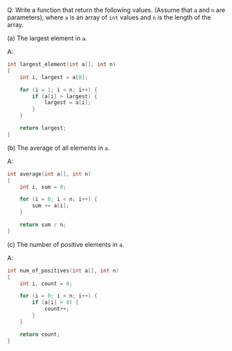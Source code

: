 Q: Write a function that return the following values. (Assume that `a` and `n`
are parameters), where `a` is an array of `int` values and `n` is the length of
the array.

(a) The largest element in `a`.

A:

```c
int largest_element(int a[], int n)
{
    int i, largest = a[0];

    for (i = 1; i < n; i++) {
        if (a[i] > largest) {
            largest = a[i];
        }
    }

    return largest;
}
```

(b) The average of all elements in `a`.

A:

```c
int average(int a[], int n)
{
    int i, sum = 0;

    for (i = 0; i < n; i++) {
        sum += a[i];
    }

    return sum / n;
}
```

(c) The number of positive elements in `a`.

A:

```c
int num_of_positives(int a[], int n)
{
    int i, count = 0;

    for (i = 0; i < n; i++) {
        if (a[i] > 0) {
            count++;
        }
    }

    return count;
}
```
